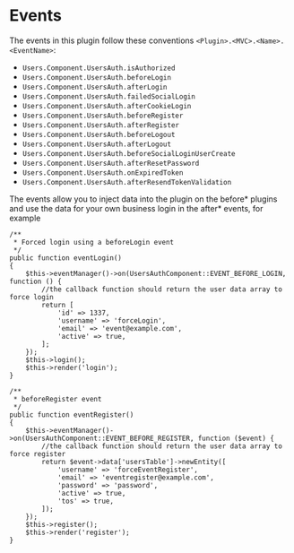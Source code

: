 Events
======

The events in this plugin follow these conventions `<Plugin>.<MVC>.<Name>.<EventName>`:

* `Users.Component.UsersAuth.isAuthorized`
* `Users.Component.UsersAuth.beforeLogin`
* `Users.Component.UsersAuth.afterLogin`
* `Users.Component.UsersAuth.failedSocialLogin`
* `Users.Component.UsersAuth.afterCookieLogin`
* `Users.Component.UsersAuth.beforeRegister`
* `Users.Component.UsersAuth.afterRegister`
* `Users.Component.UsersAuth.beforeLogout`
* `Users.Component.UsersAuth.afterLogout`
* `Users.Component.UsersAuth.beforeSocialLoginUserCreate`
* `Users.Component.UsersAuth.afterResetPassword`
* `Users.Component.UsersAuth.onExpiredToken`
* `Users.Component.UsersAuth.afterResendTokenValidation`

The events allow you to inject data into the plugin on the before* plugins and use the data for your
own business login in the after* events, for example

```
/**
 * Forced login using a beforeLogin event
 */
public function eventLogin()
{
    $this->eventManager()->on(UsersAuthComponent::EVENT_BEFORE_LOGIN, function () {
        //the callback function should return the user data array to force login
        return [
            'id' => 1337,
            'username' => 'forceLogin',
            'email' => 'event@example.com',
            'active' => true,
        ];
    });
    $this->login();
    $this->render('login');
}

/**
 * beforeRegister event
 */
public function eventRegister()
{
    $this->eventManager()->on(UsersAuthComponent::EVENT_BEFORE_REGISTER, function ($event) {
        //the callback function should return the user data array to force register
        return $event->data['usersTable']->newEntity([
            'username' => 'forceEventRegister',
            'email' => 'eventregister@example.com',
            'password' => 'password',
            'active' => true,
            'tos' => true,
        ]);
    });
    $this->register();
    $this->render('register');
}
```
